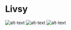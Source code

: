 # Livsy
![alt-text](https://livsy.me/wp-content/uploads/2020/11/ezgif.com-optimize.gif)
![alt-text](https://livsy.me/wp-content/uploads/2020/11/ezgif.com-video-to-gif-2.gif)
![alt-text](https://livsy.me/wp-content/uploads/2020/11/ezgif.com-video-to-gif.gif)
